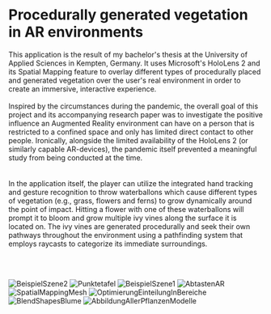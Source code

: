 # Procedurally generated vegetation in AR environments
This application is the result of my bachelor's thesis at the University of Applied Sciences in Kempten, Germany. 
It uses Microsoft's HoloLens 2 and its Spatial Mapping feature to overlay different types of procedurally placed 
and generated vegetation over the user's real environment in order to create an immersive, interactive experience. 
<br><br>
Inspired by the circumstances during the pandemic, the overall goal of this project and its accompanying research 
paper was to investigate the positive influence an Augmented Reality environment can have on a person that is 
restricted to a confined space and only has limited direct contact to other people.
Ironically, alongside the limited availability of the HoloLens 2 (or similarly capable AR-devices),
the pandemic itself prevented a meaningful study from being conducted at the time.  
<br><br>
In the application itself, the player can utilize the integrated hand tracking and gesture recognition to throw waterballons which cause different types of 
vegetation (e.g., grass, flowers and ferns) to grow dynamically around the point of impact. 
Hitting a flower with one of these waterballons will prompt it to bloom and grow multiple ivy vines along the surface it is located on. 
The ivy vines are generated procedurally and seek their own pathways throughout the environment using a pathfinding system 
that employs raycasts to categorize its immediate surroundings.

<br>
<br>

![BeispielSzene2](https://user-images.githubusercontent.com/56507722/224553798-067c87aa-8e70-4ef3-827c-0696f352c9b4.png)
![Punktetafel](https://user-images.githubusercontent.com/56507722/224553810-091c53c2-d5bc-45b6-892a-b13ebe266072.png)
![BeispielSzene1](https://user-images.githubusercontent.com/56507722/224553815-084d7ed1-f67c-4bd5-996b-01bf8b3c732f.png)
![AbtastenAR](https://user-images.githubusercontent.com/56507722/224553756-22748280-077a-45a6-9af9-339c8ddc0e0d.png)
![SpatialMappingMesh](https://user-images.githubusercontent.com/56507722/224553871-f35ead96-b3a6-4fc7-b665-5815001ee95a.png)
![OptimierungEinteilungInBereiche](https://user-images.githubusercontent.com/56507722/224553830-e98a75e2-682b-4462-b557-22ac8477c490.png)
![BlendShapesBlume](https://user-images.githubusercontent.com/56507722/224553834-8bd34121-8cd7-4da2-91d1-9bdb4bd8778b.png)
![AbbildungAllerPflanzenModelle](https://user-images.githubusercontent.com/56507722/224553862-2ece64a2-c772-4b16-b43a-80bf910676c2.png)
